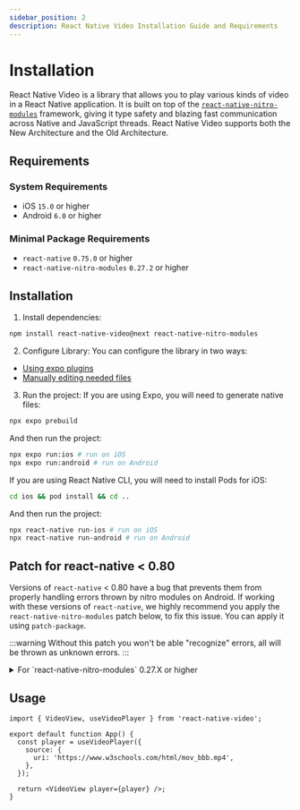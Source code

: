 ```yaml
---
sidebar_position: 2
description: React Native Video Installation Guide and Requirements
---
```

# Installation

React Native Video is a library that allows you to play various kinds of video in a React Native application. It is built on top of the [`react-native-nitro-modules`](https://nitro.margelo.com/docs/what-is-nitro) framework, giving it type safety and blazing fast communication across Native and JavaScript threads. React Native Video supports both the New Architecture and the Old Architecture.

## Requirements

### System Requirements
- iOS `15.0` or higher
- Android `6.0` or higher

### Minimal Package Requirements
- `react-native` `0.75.0` or higher
- `react-native-nitro-modules` `0.27.2` or higher 

## Installation

1. Install dependencies:
```bash
npm install react-native-video@next react-native-nitro-modules
```

2. Configure Library:
You can configure the library in two ways:
- [Using expo plugins](./configuration/expo-plugin.md)
- [Manually editing needed files](./configuration/manual.md)

3. Run the project:
If you are using Expo, you will need to generate native files:
```bash
npx expo prebuild
```

And then run the project:
```bash
npx expo run:ios # run on iOS
npx expo run:android # run on Android
```

If you are using React Native CLI, you will need to install Pods for iOS:
```bash
cd ios && pod install && cd ..
```

And then run the project:
```bash
npx react-native run-ios # run on iOS
npx react-native run-android # run on Android
```

## Patch for react-native < 0.80

Versions of `react-native` < 0.80 have a bug that prevents them from properly handling errors thrown by nitro modules on Android.
If working with these versions of `react-native`, we highly recommend you apply the `react-native-nitro-modules` patch below, to fix this issue.
You can apply it using `patch-package`.

:::warning
Without this patch you won't be able "recognize" errors, all will be thrown as unknown errors.
:::

<details>
  <summary>For `react-native-nitro-modules` 0.27.X or higher</summary>

  ```diff
  diff --git a/node_modules/react-native-nitro-modules/cpp/core/HybridFunction.hpp b/node_modules/react-native-nitro-modules/cpp/core/HybridFunction.hpp
  index efcea05..ffad3f2 100644
  --- a/node_modules/react-native-nitro-modules/cpp/core/HybridFunction.hpp
  +++ b/node_modules/react-native-nitro-modules/cpp/core/HybridFunction.hpp
  @@ -23,6 +23,10 @@ struct JSIConverter;
  #include <string>
  #include <type_traits>

  +#ifdef ANDROID
  +#include <fbjni/fbjni.h>
  +#endif
  +
  namespace margelo::nitro {

  using namespace facebook;
  @@ -109,6 +113,15 @@ public:
          std::string funcName = getHybridFuncFullName<THybrid>(kind, name, hybridInstance.get());
          std::string message = exception.what();
          throw jsi::JSError(runtime, funcName + ": " + message);
  +#ifdef ANDROID
  +#pragma clang diagnostic push
  +#pragma clang diagnostic ignored "-Wexceptions"
  +      } catch (const jni::JniException& exception) {
  +        std::string funcName = getHybridFuncFullName<THybrid>(kind, name, hybridInstance.get());
  +        std::string message = exception.what();
  +        throw jsi::JSError(runtime, funcName + ": " + message);
  +#pragma clang diagnostic pop
  +#endif
        } catch (...) {
          // Some unknown exception was thrown - add method name information and re-throw as `JSError`.
          std::string funcName = getHybridFuncFullName<THybrid>(kind, name, hybridInstance.get());
  ```

  see [raw](https://github.com/TheWidlarzGroup/react-native-video/blob/v7/example/patches/react-native-nitro-modules%2B0.27.2.patch)
</details>


## Usage

```tsx title="App.tsx"
import { VideoView, useVideoPlayer } from 'react-native-video';

export default function App() {
  const player = useVideoPlayer({
    source: {
      uri: 'https://www.w3schools.com/html/mov_bbb.mp4',
    },
  });

  return <VideoView player={player} />;
}
```